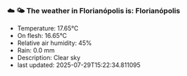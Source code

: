 ### ☁️ 🌤️  The weather in Florianópolis is: Florianópolis

- Temperature: 17.65°C
- On flesh: 16.65°C
- Relative air humidity: 45%
- Rain: 0.0 mm
- Description: Clear sky
- last updated: 2025-07-29T15:22:34.811095
